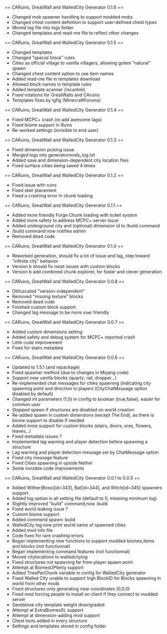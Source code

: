 == CARuins, GreatWall and WalledCity Generator 0.1.6 ==
* Changed mob spawner handling to support modded mobs
* Changed chest content definition to support user-defined chest types
* Moved log file into logs folder
* Changed templates and read-me file to reflect other changes

== CARuins, GreatWall and WalledCity Generator 0.1.5 ==
* Changed templates 
* Changed "special block" rules
* Cities as official village to vanilla villagers, allowing golem "natural" spawn
* Changed chest content option to use item names
* Added read-me file in templates download
* Allowed block names in template rules
* Added template scanner (/scantml)
* Fixed rotations for GreatWalls and CAruins
* Templates fixes by Igfig (MinecraftForums)

== CARuins, GreatWall and WalledCity Generator 0.1.4 ==
* Fixed MCPC+ crash (re add awesome lags)
* Fixed biome support in Ruins
* Re-worked settings (invisible to end user)

== CARuins, GreatWall and WalledCity Generator 0.1.3 ==
* Fixed dimension picking issue
* Merged logs into generatormods_log.txt
* Added save and dimension-dependent city location files
* Fixed surface cities being saved 4 times

== CARuins, GreatWall and WalledCity Generator 0.1.2 ==
* Fixed issue with ruins
* Fixed stair placement
* Fixed a crashing error in chunk loading

== CARuins, GreatWall and WalledCity Generator 0.1.1 ==
* Added more friendly Forge Chunk loading with ticket system
* Added more safety to address MCPC+ server issue
* Added underground city and (optional) dimension id to /build command
* /build command now notifies admin
* Removed dead code

== CARuins, GreatWall and WalledCity Generator 0.1.0 ==
* Reworked generation, should fix a lot of issue and lag, step toward "infinite city" behavior
* Version b should fix most issues with custom blocks
* Version b add combined chunk explorer, for faster and clever generation

== CARuins, GreatWall and WalledCity Generator 0.0.8 ==
* Obfuscated "version-independent"
* Removed "missing texture" blocks
* Removed dead code
* Finished custom block support
* Changed lag message to be more user friendly

== CARuins, GreatWall and WalledCity Generator 0.0.7 ==
* Added custom dimensions setting
* Added safety and debug system for MCPC+ reported crash
* Little code improvement
* Fixes for stairs metadata

== CARuins, GreatWall and WalledCity Generator 0.0.6 ==
* Updated to 1.5.1 (and repackage)
* Fixed spawner method (due to changes in Mojang code)
* Support new vanilla blocks (quartz, rail, dropper...)
* Re-implemented chat messages for cities spawning (indicating city spawning point and direction to players (CityChatMessage option disabled by default)
* Changed int parameters (1,0) in config to boolean (true,false), easier for common user
* Stopped spawn if structures are disabled on world creation
* Re-added spawn in custom dimensions (except The End), as there is biome support to disable if needed
* Added more support for custom blocks (stairs, doors, ores, flowers, leaves...)
* Fixed metadata issues ?
* Implemented lag warning and player detection before spawning a structure
* Lag warning and player detection message set by ChatMessage option
* Fixed city message feature
* Fixed Cities spawning in upside Nether
* Some invisible code improvements

== CARuins, GreatWall and WalledCity Generator 0.0.1 to 0.0.5 ==
* Added Wither(Boss)[id=343], Bat[id=344], and Witch[id=345] spawners support.
* Added log option in all setting file (default to 0, meaning minimum log)
* Slightly improved "build" command,now :build  
* Fixed world leaking issue ?
* Custom biome support
* Added command spawn: build
* WalledCity log now print world name of spawned cities
* Added mod info file
* Code fixes for rare crashing errors
* Began implementing new functions to support modded biomes,items and blocks (not functionnal)
* Began implementing command features (not functionnal)
* Moved citylocations to walledcitylog
* Fixed structures not spawning far from player spawn point
* Attempt at BiomesOPlenty support
* Added TriesPerChunk variable in config for WalledCity generator
* Fixed Walled City unable to support high BlockID for Blocks spawning in world from other mods
* Fixed structures only generating near coordinates (0,0,0)
* Fixed mod forcing people to install on client if they connect to modded server
* Sandstone city template weight downgraded
* Attempt at ExtraBiomesXL support
* Attempt at dimension-adding mod support
* Chest loots added in every structure
* Settings and templates stored in config folder